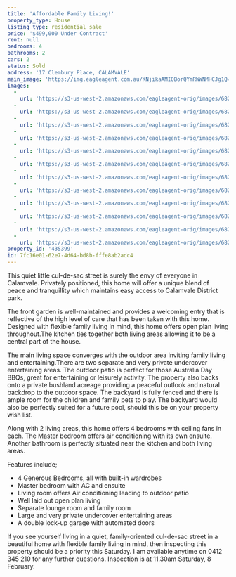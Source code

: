 ```yaml
---
title: 'Affordable Family Living!'
property_type: House
listing_type: residential_sale
price: '$499,000 Under Contract'
rent: null
bedrooms: 4
bathrooms: 2
cars: 2
status: Sold
address: '17 Clembury Place, CALAMVALE'
main_image: 'https://img.eagleagent.com.au/KNjikaAMI0BorQYmRWWNMHCJg1Q=/1280x854/smart/https://s3-us-west-2.amazonaws.com/eagleagent-orig/images/6824149/116036819-image-M.jpg'
images:
  -
    url: 'https://s3-us-west-2.amazonaws.com/eagleagent-orig/images/6824160/116036819-image-K.jpg'
  -
    url: 'https://s3-us-west-2.amazonaws.com/eagleagent-orig/images/6824159/116036819-image-J.jpg'
  -
    url: 'https://s3-us-west-2.amazonaws.com/eagleagent-orig/images/6824158/116036819-image-I.jpg'
  -
    url: 'https://s3-us-west-2.amazonaws.com/eagleagent-orig/images/6824157/116036819-image-H.jpg'
  -
    url: 'https://s3-us-west-2.amazonaws.com/eagleagent-orig/images/6824156/116036819-image-G.jpg'
  -
    url: 'https://s3-us-west-2.amazonaws.com/eagleagent-orig/images/6824155/116036819-image-F.jpg'
  -
    url: 'https://s3-us-west-2.amazonaws.com/eagleagent-orig/images/6824154/116036819-image-E.jpg'
  -
    url: 'https://s3-us-west-2.amazonaws.com/eagleagent-orig/images/6824153/116036819-image-D.jpg'
  -
    url: 'https://s3-us-west-2.amazonaws.com/eagleagent-orig/images/6824152/116036819-image-C.jpg'
  -
    url: 'https://s3-us-west-2.amazonaws.com/eagleagent-orig/images/6824151/116036819-image-B.jpg'
  -
    url: 'https://s3-us-west-2.amazonaws.com/eagleagent-orig/images/6824150/116036819-image-A.jpg'
  -
    url: 'https://s3-us-west-2.amazonaws.com/eagleagent-orig/images/6824149/116036819-image-M.jpg'
property_id: '435399'
id: 7fc16e01-62e7-4d64-bd8b-fffe8ab2adc4
---
```

This quiet little cul-de-sac street is surely the envy of everyone in Calamvale. Privately positioned, this home will offer a unique blend of peace and tranquillity which maintains easy access to Calamvale District park.

The front garden is well-maintained and provides a welcoming entry that is reflective of the high level of care that has been taken with this home. Designed with flexible family living in mind, this home offers open plan living throughout.The kitchen ties together both living areas allowing it to be a central part of the house.

The main living space converges with the outdoor area inviting family living and entertaining.There are two separate and very private undercover entertaining areas. The outdoor patio is perfect for those Australia Day BBQs, great for entertaining or leisurely activity. The property also backs onto a private bushland acreage providing a peaceful outlook and natural backdrop to the outdoor space. The backyard is fully fenced and there is ample room for the children and family pets to play. The backyard would also be perfectly suited for a future pool, should this be on your property wish list.

Along with 2 living areas, this home offers 4 bedrooms with ceiling fans in each. The Master bedroom offers air conditioning with its own ensuite. Another bathroom is perfectly situated near the kitchen and both living areas.

Features include;
* 4 Generous Bedrooms, all with built-in wardrobes
* Master bedroom with AC and ensuite
* Living room offers Air conditioning leading to outdoor patio
* Well laid out open plan living
* Separate lounge room and family room
* Large and very private undercover entertaining areas
* A double lock-up garage with automated doors

If you see yourself living in a quiet, family-oriented cul-de-sac street in a beautiful home with flexible family living in mind, then inspecting this property should be a priority this Saturday. I am available anytime on 0412 345 210 for any further questions. Inspection is at 11.30am Saturday, 8 February.